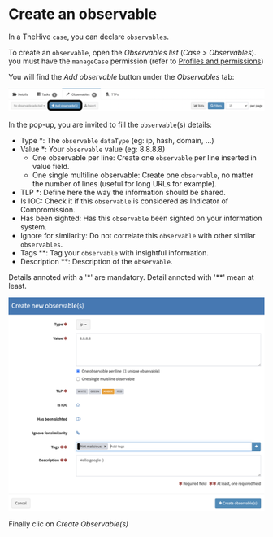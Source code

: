 # Create an observable

In a TheHive `case`, you can declare `observables`. 

To create an `observable`, open the *Observables list* (*Case > Observables*). you must have the `manageCase` permission (refer to [Profiles and permissions](../../Administrators/profiles/))

You will find the *Add observable* button under the *Observables* tab:

![create observable button](./images/create-observable-button.png)

In the pop-up, you are invited to fill the `observable`(s) details:

- Type *: The `observable` `dataType` (eg: ip, hash, domain, ...)
- Value *: Your `observable` value (eg: 8.8.8.8)
    - One observable per line: Create one `observable` per line inserted in value field.
    - One single multiline observable: Create one `observable`, no matter the number of lines (useful for long URLs for example).
- TLP *: Define here the way the information should be shared.
- Is IOC: Check it if this `observable` is considered as Indicator of Compromission.
- Has been sighted: Has this `observable` been sighted on your information system.
- Ignore for similarity: Do not correlate this `observable` with other similar `observables`.
- Tags **: Tag your `observable` with insightful information.
- Description **: Description of the `observable`.

Details annoted with a '*' are mandatory. Detail annoted with '**' mean at least.

![create observable](./images/create-observable.png)

Finally clic on *Create Observable(s)*